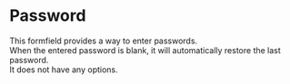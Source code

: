 # Password

This formfield provides a way to enter passwords.  
When the entered password is blank, it will automatically restore the last password.  
It does not have any options.